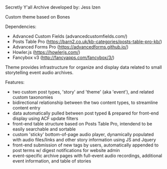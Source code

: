 Secretly Y'all Archive
developed by: Jess Izen

Custom theme based on Bones

Dependencies:
- Advanced Custom Fields (advancedcustomfields.com/)
- Posts Table Pro (https://barn2.co.uk/kb-categories/posts-table-pro-kb/)
- Advanced Forms Pro (https://advancedforms.github.io/)
- Howler.js (https://howlerjs.com/)
- Fancybox v3 (http://fancyapps.com/fancybox/3/)

Theme provides infrastructure for organize and display data related to small storytelling event audio archives.

Features:
- two custom post types, 'story' and 'theme' (aka 'event'), and related custom taxonomies
- bidirectional relationship between the two content types, to streamline content entry
- data automatically pulled between post typed & prepared for front-end display using ACF update filters
- front-end table structure based on Posts Table Pro, intendend to be easily searchable and sortable 
- custom 'sticky' bottom-of-page audio player, dynamically populated with audio files/links and other story information using JS and Jquery
- front-end submission of new tags by users, automatically appended to post terms w/ digest notifications for website admin
- event-specific archive pages with full-event audio recordings, additional event information, and table of stories

